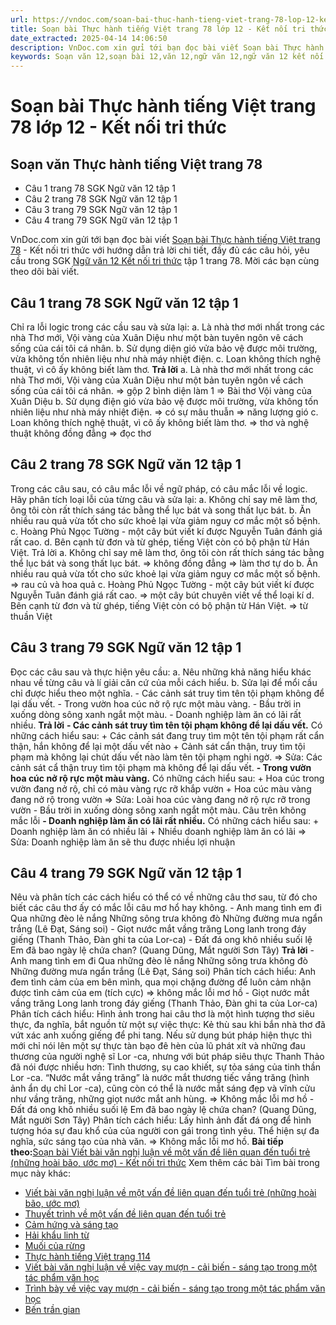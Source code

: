 ```yaml
---
url: https://vndoc.com/soan-bai-thuc-hanh-tieng-viet-trang-78-lop-12-ket-noi-tri-thuc-321969
title: Soạn bài Thực hành tiếng Việt trang 78 lớp 12 - Kết nối tri thức - VnDoc.com
date_extracted: 2025-04-14 14:06:50
description: VnDoc.com xin gửi tới bạn đọc bài viết Soạn bài Thực hành tiếng Việt trang 78 - Kết nối tri thức. Mời các bạn cùng tham khảo chi tiết.
keywords: Soạn văn 12,soạn bài 12,văn 12,ngữ văn 12,ngữ văn 12 kết nối tri thức,soạn ngữ văn 12,giải ngữ văn 12,soạn văn 12 kết nối tri thức,soạn văn 12 kết nối tri thức ngắn nhất,văn 12 kết nối tri thức,soạn văn 12 tập 1 trang 78 Kết nối tri thức,Soạn bài Thực hành tiếng Việt trang 78 Kết nối tri thức,Soạn bài Thực hành tiếng Việt trang 78,Soạn văn Thực hành tiếng Việt trang 78,Thực hành tiếng Việt trang 78,soạn văn 12 tập 1 trang 78,Soạn bài Thực hành tiếng Việt trang 78 ngắn nhất
---
```


# Soạn bài Thực hành tiếng Việt trang 78 lớp 12 - Kết nối tri thức
## Soạn văn Thực hành tiếng Việt trang 78
  * Câu 1 trang 78 SGK Ngữ văn 12 tập 1
  * Câu 2 trang 78 SGK Ngữ văn 12 tập 1
  * Câu 3 trang 79 SGK Ngữ văn 12 tập 1
  * Câu 4 trang 79 SGK Ngữ văn 12 tập 1

VnDoc.com xin gửi tới bạn đọc bài viết [Soạn bài Thực hành tiếng Việt trang 78](<https://vndoc.com/soan-bai-thuc-hanh-tieng-viet-trang-78-lop-12-ket-noi-tri-thuc-321969>) \- Kết nối tri thức với hướng dẫn trả lời chi tiết, đầy đủ các câu hỏi, yêu cầu trong SGK [Ngữ văn 12 Kết nối tri thức](<https://vndoc.com/soan-van-12-ket-noi-tri-thuc>) tập 1 trang 78. Mời các bạn cùng theo dõi bài viết.
## Câu 1 trang 78 SGK Ngữ văn 12 tập 1
Chỉ ra lỗi logic trong các cầu sau và sửa lại:
a. Là nhà thơ mới nhất trong các nhà Thơ mới, Vội vàng của Xuân Diệu
như một bàn tuyên ngôn vê cách sống của cái tôi cá nhân.
b. Sử dụng diện gió vửa bảo vệ được môi trường, vừa không tốn nhiên liệu như nhà máy nhiệt điện.
c. Loan không thích nghệ thuật, vì cô ấy không biết làm thơ.
**Trả lời**
a. Là nhà thơ mới nhất trong các nhà Thơ mới, Vội vàng của Xuân Diệu
như một bản tuyên ngôn về cách sống của cái tôi cá nhân. => gộp 2 bình diện làm 1
=> Bài thơ Vội vàng của Xuân Diệu
b. Sử dụng điện gió vừa bảo vệ được môi trường, vừa không tốn nhiên liệu như nhà máy nhiệt điện. => có sự mâu thuẫn
=> năng lượng gió
c. Loan không thích nghệ thuật, vì cô ấy không biết làm thơ. => thơ và nghệ thuật không đồng đẳng
=> đọc thơ
## Câu 2 trang 78 SGK Ngữ văn 12 tập 1
Trong các câu sau, có câu mắc lỗi về ngữ pháp, có câu mắc lỗi về logic.
Hãy phân tích loại lỗi của từng câu và sửa lại:
a. Không chỉ say mê làm thơ, ông tôi còn rất thích sáng tác bằng thể lục bát và song thất lục bát.
b. Ăn nhiều rau quả vừa tốt cho sức khoẻ lại vừa giảm nguy cơ mắc một số bệnh.
c. Hoàng Phủ Ngọc Tường - một cây bút viết kí được Nguyễn Tuân đánh giá rất cao.
d. Bên cạnh từ đơn và từ ghép, tiếng Việt còn có bộ phận từ Hán Việt.
Trả lời
a. Không chỉ say mê làm thơ, ông tôi còn rất thích sáng tác bằng thể lục bát và song thất lục bát. => không đồng đẳng
=> làm thơ tự do
b. Ăn nhiều rau quả vừa tốt cho sức khoẻ lại vừa giảm nguy cơ mắc một số bệnh.
=> rau củ và hoa quả
c. Hoàng Phủ Ngọc Tường - một cây bút viết kí được Nguyễn Tuân đánh giá rất cao.
=> một cây bút chuyên viết về thể loại kí
d. Bên cạnh từ đơn và từ ghép, tiếng Việt còn có bộ phận từ Hán Việt.
=> từ thuần Việt
## Câu 3 trang 79 SGK Ngữ văn 12 tập 1
Đọc các câu sau và thực hiện yêu cầu:
a. Nêu những khả năng hiểu khác nhau về từng câu và lí giải căn cứ của
mỗi cách hiểu.
b. Sửa lại để mổi cầu chỉ được hiểu theo một nghĩa.
\- Các cảnh sát truy tìm tên tội phạm không để lại dấu vết.
\- Trong vườn hoa cúc nở rộ rực một màu vàng.
\- Bầu trời in xuống dòng sông xanh ngắt một màu.
\- Doanh nghiệp làm ăn có lãi rất nhiều.
**Trả lời**
**\- Các cảnh sát truy tìm tên tội phạm không để lại dấu vết.**
Có những cách hiểu sau:
\+ Các cảnh sát đang truy tìm một tên tội phạm rất cẩn thận, hắn không để lại một dấu vết nào
\+ Cảnh sát cẩn thận, truy tìm tội phạm mà không lại chút dấu vết nào làm tên tội phạm nghi ngờ.
=> Sửa: Các cảnh sát cẩ thận truy tìm tội phạm mà không để lại dấu vết.
**\- Trong vườn hoa cúc nở rộ rực một màu vàng.**
Có những cách hiểu sau:
\+ Hoa cúc trong vườn đang nở rộ, chỉ có màu vàng rực rỡ khắp vườn
\+ Hoa cúc màu vàng đang nở rộ trong vườn
=> Sửa: Loài hoa cúc vàng đang nở rộ rực rỡ trong vườn
\- Bầu trời in xuống dòng sông xanh ngắt một màu.
Câu trên không mắc lỗi
**\- Doanh nghiệp làm ăn có lãi rất nhiều.**
Có những cách hiểu sau:
\+ Doanh nghiệp làm ăn có nhiều lãi
\+ Nhiều doanh nghiệp làm ăn có lãi
=> Sửa: Doanh nghiệp làm ăn sẽ thu được nhiều lợi nhuận
## Câu 4 trang 79 SGK Ngữ văn 12 tập 1
Nêu và phân tích các cách hiểu có thể có về những câu thơ sau, từ đó cho biết các câu thơ ấy có mắc lỗi câu mơ hổ hay không.
\- Anh mang tình em đi
Qua những đèo lẻ nắng
Những sông trưa không đò
Những đường mưa ngẩn trắng
\(Lê Đạt, Sáng soi\)
\- Giọt nước mắt vầng trăng
Long lanh trong đáy giếng
\(Thanh Thảo, Đàn ghi ta của Lor-ca\)
\- Đất đá ong khô nhiều suối lệ
Em đã bao ngày lệ chứa chan?
\(Quang Dũng, Mắt người Sơn Tây\)
**Trả lời**
\- Anh mang tình em đi
Qua những đèo lẻ nắng
Những sông trưa không đò
Những đường mưa ngẩn trắng
\(Lê Đạt, Sáng soi\)
Phân tích cách hiểu:
Anh đem tình cảm của em bên mình, qua mọi chặng đường để luôn cảm nhận được tình cảm của em \(tích cực\)
=> không mắc lỗi mơ hồ
\- Giọt nước mắt vầng trăng
Long lanh trong đáy giếng
\(Thanh Thảo, Đàn ghi ta của Lor-ca\)
Phân tích cách hiểu:
Hình ảnh trong hai câu thơ là một hình tượng thơ siêu thực, đa nghĩa, bắt nguồn từ một sự việc thực: Kẻ thù sau khi bắn nhà thơ đã vứt xác anh xuống giếng để phi tang. Nếu sử dụng bút pháp hiện thực thì mới chỉ nói lên một sự thực tàn bạo đê hèn của lũ phát xít và những đau thương của người nghệ sĩ Lor -ca, nhưng với bút pháp siêu thực Thanh Thảo đã nói được nhiều hơn: Tình thương, sụ cao khiết, sự tỏa sáng của tinh thần Lor -ca. “Nước mắt vầng trăng” là nước mắt thương tiếc vầng trăng \(hình ảnh ẩn dụ chỉ Lor -ca\), cũng còn có thể là nước mắt sáng đẹp và vĩnh cửu như vầng trăng, những giọt nước mắt anh hùng.
=> Không mắc lỗi mơ hồ
\- Đất đá ong khô nhiều suối lệ
Em đã bao ngày lệ chứa chan?
\(Quang Dũng, Mắt người Sơn Tây\)
Phân tích cách hiểu:
Lấy hình ảnh đất đá ong để hình tượng hóa sự đau khổ của của người con gái trong tình yêu. Thể hiện sự đa nghĩa, sức sáng tạo của nhà văn.
=> Không mắc lỗi mơ hồ.
**Bài tiếp theo:**[Soạn bài Viết bài văn nghị luận về một vấn đề liên quan đến tuổi trẻ \(những hoài bão, ước mơ\) - Kết nối tri thức](<https://vndoc.com/soan-bai-viet-bai-van-nghi-luan-ve-mot-van-de-lien-quan-den-tuoi-tre-ket-noi-tri-thuc-321972>)
Xem thêm các bài Tìm bài trong mục này khác:
  * [Viết bài văn nghị luận về một vấn đề liên quan đến tuổi trẻ \(những hoài bão, ước mơ\)](</soan-bai-viet-bai-van-nghi-luan-ve-mot-van-de-lien-quan-den-tuoi-tre-ket-noi-tri-thuc-321972>)
  * [Thuyết trình về một vấn đề liên quan đến tuổi trẻ](</soan-bai-thuyet-trinh-ve-mot-van-de-lien-quan-den-tuoi-tre-ket-noi-tri-thuc-321975>)
  * [Cảm hứng và sáng tạo](</soan-bai-cam-hung-va-sang-tao-ket-noi-tri-thuc-321977>)
  * [Hải khẩu linh từ](</soan-bai-hai-khau-linh-tu-ket-noi-tri-thuc-321979>)
  * [Muối của rừng](</soan-bai-muoi-cua-rung-lop-12-ket-noi-tri-thuc-322060>)
  * [Thực hành tiếng Việt trang 114](</soan-bai-thuc-hanh-tieng-viet-trang-114-ket-noi-tri-thuc-322063>)
  * [Viết bài văn nghị luận về việc vay mượn - cải biến - sáng tạo trong một tác phẩm văn học](</soan-bai-viet-bai-van-nghi-luan-ve-viec-vay-muon-cai-bien-sang-tao-trong-mot-tac-pham-van-hoc-ket-noi-tri-thuc-322066>)
  * [Trình bày về việc vay mượn - cải biến - sáng tạo trong một tác phẩm văn học](</soan-bai-trinh-bay-ve-viec-vay-muon-cai-bien-sang-tao-trong-mot-tac-pham-van-hoc-ket-noi-tri-thuc-322069>)
  * [Bến trần gian](</soan-bai-ben-tran-gian-ket-noi-tri-thuc-322073>)

